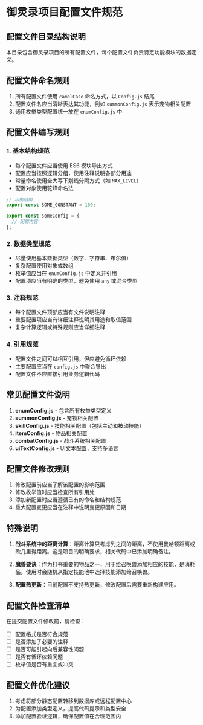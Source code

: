 # 御灵录项目配置文件规范

## 配置文件目录结构说明

本目录包含御灵录项目的所有配置文件，每个配置文件负责特定功能模块的数据定义。

## 配置文件命名规则

1. 所有配置文件使用 `camelCase` 命名方式，以 `Config.js` 结尾
2. 配置文件名应当清晰表达其功能，例如 `summonConfig.js` 表示宠物相关配置
3. 通用枚举类型配置统一放在 `enumConfig.js` 中

## 配置文件编写规则

### 1. 基本结构规范

- 每个配置文件应当使用 ES6 模块导出方式
- 配置应当按照逻辑分组，使用注释说明各部分用途
- 常量命名使用全大写下划线分隔方式（如 `MAX_LEVEL`）
- 配置对象使用驼峰命名法

```javascript
// 示例结构
export const SOME_CONSTANT = 100;

export const someConfig = {
  // 配置内容
};
```

### 2. 数据类型规范

- 尽量使用基本数据类型（数字、字符串、布尔值）
- 复杂配置使用对象或数组
- 枚举值应当在 `enumConfig.js` 中定义并引用
- 配置项应当有明确的类型，避免使用 `any` 或混合类型

### 3. 注释规范

- 每个配置文件顶部应当有文件说明注释
- 重要配置项应当有详细注释说明其用途和取值范围
- 复杂计算逻辑或特殊规则应当详细注释

### 4. 引用规范

- 配置文件之间可以相互引用，但应避免循环依赖
- 主要配置应当在 `config.js` 中聚合导出
- 配置文件不应直接引用业务逻辑代码

## 常见配置文件说明

1. **enumConfig.js** - 包含所有枚举类型定义
2. **summonConfig.js** - 宠物相关配置
3. **skillConfig.js** - 技能相关配置（包括主动和被动技能）
4. **itemConfig.js** - 物品相关配置
5. **combatConfig.js** - 战斗系统相关配置
6. **uiTextConfig.js** - UI文本配置，支持多语言

## 配置文件修改规则

1. 修改配置前应当了解该配置的影响范围
2. 修改枚举值时应当检查所有引用处
3. 添加新配置时应当遵循已有的命名和结构规范
4. 重大配置变更应当在注释中说明变更原因和日期

## 特殊说明

1. **战斗系统中的距离计算**：距离计算只考虑列之间的距离，不使用曼哈顿距离或欧几里得距离。这是项目的明确要求，相关代码中已添加明确备注。

2. **魔兽要诀**：作为打书重要的物品之一，用于给召唤兽添加相应的技能，是消耗品。使用时会随机从指定技能池中选择技能添加给召唤兽。

3. **配置热更新**：目前配置不支持热更新，修改配置后需要重新构建应用。

## 配置文件检查清单

在提交配置文件修改前，请检查：

- [ ] 配置格式是否符合规范
- [ ] 是否添加了必要的注释
- [ ] 是否可能引起向后兼容性问题
- [ ] 是否有循环依赖问题
- [ ] 枚举值是否有重复或冲突

## 配置文件优化建议

1. 考虑将部分静态配置转移到数据库或远程配置中心
2. 为配置添加类型定义，提高代码提示和类型安全
3. 添加配置验证逻辑，确保配置值在合理范围内
